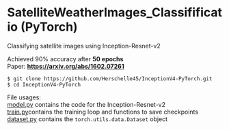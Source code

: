 # SatelliteWeatherImages_Classifificatio (**PyTorch**)
Classifying satellite images using Inception-Resnet-v2

Achieved 90% accuracy after **50 epochs**</br> 
Paper: **https://arxiv.org/abs/1602.07261** </br>
```
$ git clone https://github.com/Herschelle45/InceptionV4-PyTorch.git
$ cd InceptionV4-PyTorch
```

File usages:</br>
  <a href='https://github.com/Herschelle45/SatelliteWeatherImages_Classifification/blob/main/model.py'>model.py</a> contains the code for the Inception-Resnet-v2 </br>
  <a href='https://github.com/Herschelle45/SatelliteWeatherImages_Classifification/blob/main/train.py'>train.py</a>contains the training loop and functions to save checkpoints </br>
  <a href='https://github.com/Herschelle45/SatelliteWeatherImages_Classifification/blob/main/dataset.py'>dataset.py</a> contains the ``torch.utils.data.Dataset`` object </br>
